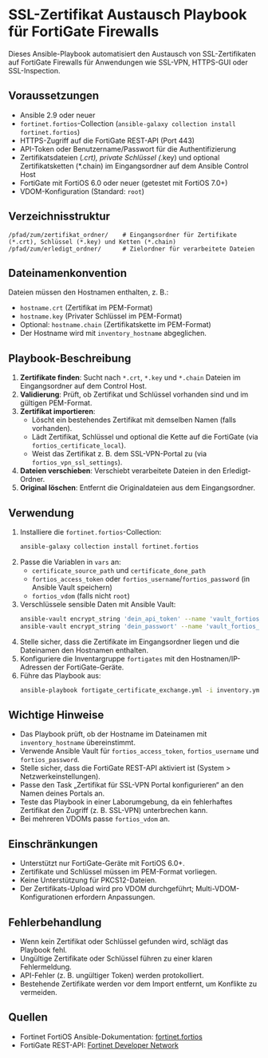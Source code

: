 # SSL-Zertifikat Austausch Playbook für FortiGate Firewalls

Dieses Ansible-Playbook automatisiert den Austausch von SSL-Zertifikaten auf FortiGate Firewalls für Anwendungen wie SSL-VPN, HTTPS-GUI oder SSL-Inspection.

## Voraussetzungen

- Ansible 2.9 oder neuer
- `fortinet.fortios`-Collection (`ansible-galaxy collection install fortinet.fortios`)
- HTTPS-Zugriff auf die FortiGate REST-API (Port 443)
- API-Token oder Benutzername/Passwort für die Authentifizierung
- Zertifikatsdateien (*.crt), private Schlüssel (*.key) und optional Zertifikatsketten (*.chain) im Eingangsordner auf dem Ansible Control Host
- FortiGate mit FortiOS 6.0 oder neuer (getestet mit FortiOS 7.0+)
- VDOM-Konfiguration (Standard: `root`)

## Verzeichnisstruktur

```plaintext
/pfad/zum/zertifikat_ordner/    # Eingangsordner für Zertifikate (*.crt), Schlüssel (*.key) und Ketten (*.chain)
/pfad/zum/erledigt_ordner/      # Zielordner für verarbeitete Dateien
```

## Dateinamenkonvention

Dateien müssen den Hostnamen enthalten, z. B.:
- `hostname.crt` (Zertifikat im PEM-Format)
- `hostname.key` (Privater Schlüssel im PEM-Format)
- Optional: `hostname.chain` (Zertifikatskette im PEM-Format)
- Der Hostname wird mit `inventory_hostname` abgeglichen.

## Playbook-Beschreibung

1. **Zertifikate finden**: Sucht nach `*.crt`, `*.key` und `*.chain` Dateien im Eingangsordner auf dem Control Host.
2. **Validierung**: Prüft, ob Zertifikat und Schlüssel vorhanden sind und im gültigen PEM-Format.
3. **Zertifikat importieren**:
   - Löscht ein bestehendes Zertifikat mit demselben Namen (falls vorhanden).
   - Lädt Zertifikat, Schlüssel und optional die Kette auf die FortiGate (via `fortios_certificate_local`).
   - Weist das Zertifikat z. B. dem SSL-VPN-Portal zu (via `fortios_vpn_ssl_settings`).
4. **Dateien verschieben**: Verschiebt verarbeitete Dateien in den Erledigt-Ordner.
5. **Original löschen**: Entfernt die Originaldateien aus dem Eingangsordner.

## Verwendung

1. Installiere die `fortinet.fortios`-Collection:
   ```bash
   ansible-galaxy collection install fortinet.fortios
   ```
2. Passe die Variablen in `vars` an:
   - `certificate_source_path` und `certificate_done_path`
   - `fortios_access_token` oder `fortios_username`/`fortios_password` (in Ansible Vault speichern)
   - `fortios_vdom` (falls nicht `root`)
3. Verschlüssele sensible Daten mit Ansible Vault:
   ```bash
   ansible-vault encrypt_string 'dein_api_token' --name 'vault_fortios_access_token'
   ansible-vault encrypt_string 'dein_passwort' --name 'vault_fortios_password'
   ```
4. Stelle sicher, dass die Zertifikate im Eingangsordner liegen und die Dateinamen den Hostnamen enthalten.
5. Konfiguriere die Inventargruppe `fortigates` mit den Hostnamen/IP-Adressen der FortiGate-Geräte.
6. Führe das Playbook aus:
   ```bash
   ansible-playbook fortigate_certificate_exchange.yml -i inventory.yml
   ```

## Wichtige Hinweise

- Das Playbook prüft, ob der Hostname im Dateinamen mit `inventory_hostname` übereinstimmt.
- Verwende Ansible Vault für `fortios_access_token`, `fortios_username` und `fortios_password`.
- Stelle sicher, dass die FortiGate REST-API aktiviert ist (System > Netzwerkeinstellungen).
- Passe den Task „Zertifikat für SSL-VPN Portal konfigurieren“ an den Namen deines Portals an.
- Teste das Playbook in einer Laborumgebung, da ein fehlerhaftes Zertifikat den Zugriff (z. B. SSL-VPN) unterbrechen kann.
- Bei mehreren VDOMs passe `fortios_vdom` an.

## Einschränkungen

- Unterstützt nur FortiGate-Geräte mit FortiOS 6.0+.
- Zertifikate und Schlüssel müssen im PEM-Format vorliegen.
- Keine Unterstützung für PKCS12-Dateien.
- Der Zertifikats-Upload wird pro VDOM durchgeführt; Multi-VDOM-Konfigurationen erfordern Anpassungen.

## Fehlerbehandlung

- Wenn kein Zertifikat oder Schlüssel gefunden wird, schlägt das Playbook fehl.
- Ungültige Zertifikate oder Schlüssel führen zu einer klaren Fehlermeldung.
- API-Fehler (z. B. ungültiger Token) werden protokolliert.
- Bestehende Zertifikate werden vor dem Import entfernt, um Konflikte zu vermeiden.

## Quellen

- Fortinet FortiOS Ansible-Dokumentation: [fortinet.fortios](https://docs.ansible.com/ansible/latest/collections/fortinet/fortios/index.html)
- FortiGate REST-API: [Fortinet Developer Network](https://fndn.fortinet.net/)
